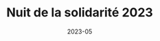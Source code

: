 ---
title: Nuit de la solidarité 2023
summary: "Cartographie d'appui à la Nuit de la solidarité 2023. Atlas de 135 cartes couvrant le territoire de l'enquête, réalisées grâce à l'outil Atlas et les expressions de QGIS. Commanditaire: Montpellier Méditerranée Métropole."
tags:
  - atlas
  - qgis
  - terrain
  - cartographie
  - print
date: 2023-05
weight: 3
# external_link: http://github.com
---
